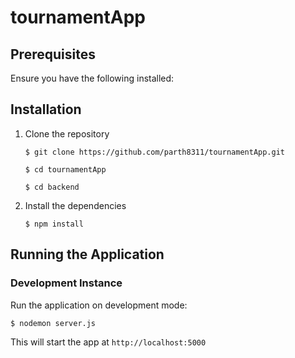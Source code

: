 # tournamentApp

## Prerequisites

Ensure you have the following installed:

## Installation

1. Clone the repository

   ```shell
   $ git clone https://github.com/parth8311/tournamentApp.git

   $ cd tournamentApp

   $ cd backend
   ```
   
2. Install the dependencies

   ```shell
   $ npm install
   ```

## Running the Application

### Development Instance

Run the application on development mode:

```shell
$ nodemon server.js
```

This will start the app at `http://localhost:5000`




